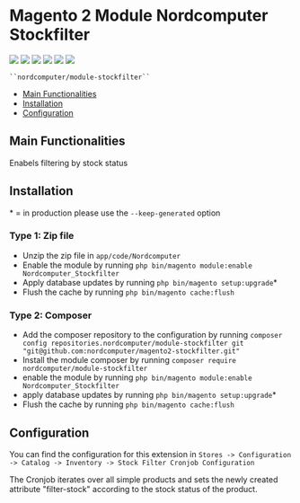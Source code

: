 # Magento 2 Module Nordcomputer Stockfilter
<img src="https://img.shields.io/github/v/release/nordcomputer/magento2-stockfilter"> <img src="https://img.shields.io/badge/magento-v2.4.2-green?style=plastic&logo=magento"> <img src="https://img.shields.io/codacy/grade/98f24256a6aa4cb683aa6652b4370d77"> <img src="https://img.shields.io/github/issues/nordcomputer/magento2-stockfilter"> <img src="https://img.shields.io/github/forks/nordcomputer/magento2-stockfilter"> <img src="https://img.shields.io/github/stars/nordcomputer/magento2-stockfilter">

    ``nordcomputer/module-stockfilter``

 - [Main Functionalities](#markdown-header-main-functionalities)
 - [Installation](#markdown-header-installation)
 - [Configuration](#markdown-header-configuration)


## Main Functionalities
Enabels filtering by stock status

## Installation
\* = in production please use the `--keep-generated` option

### Type 1: Zip file

 - Unzip the zip file in `app/code/Nordcomputer`
 - Enable the module by running `php bin/magento module:enable Nordcomputer_Stockfilter`
 - Apply database updates by running `php bin/magento setup:upgrade`\*
 - Flush the cache by running `php bin/magento cache:flush`

### Type 2: Composer

 - Add the composer repository to the configuration by running `composer config repositories.nordcomputer/module-stockfilter git "git@github.com:nordcomputer/magento2-stockfilter.git"`
 - Install the module composer by running `composer require nordcomputer/module-stockfilter`
 - enable the module by running `php bin/magento module:enable Nordcomputer_Stockfilter`
 - apply database updates by running `php bin/magento setup:upgrade`\*
 - Flush the cache by running `php bin/magento cache:flush`


## Configuration

You can find the configuration for this extension in `Stores -> Configuration -> Catalog -> Inventory -> Stock Filter Cronjob Configuration`

The Cronjob iterates over all simple products and sets the newly created attribute "filter-stock" according to the stock status of the product.
